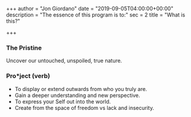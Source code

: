 +++
author = "Jon Giordano"
date = "2019-09-05T04:00:00+00:00"
description = "The essence of this program is to:"
sec = 2
title = "What is this?"

+++
### The Pristine

Uncover our untouched, unspoiled, true nature.

### Pro*ject (verb)

* To display or extend outwards from who you truly are.
* Gain a deeper understanding and new perspective.
* To express your Self out into the world.
* Create from the space of freedom vs lack and insecurity. 
